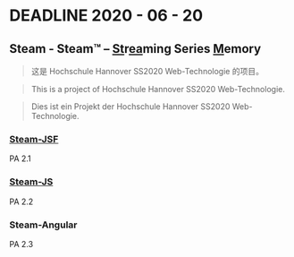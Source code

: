 # DEADLINE 2020 - 06 - 20
## Steam - Steam™ – <u>St</u>r<u>ea</u>ming Series <u>M</u>emory
> 这是 Hochschule Hannover SS2020 Web-Technologie 的项目。

> This is a project of Hochschule Hannover SS2020 Web-Technologie.

> Dies ist ein Projekt der Hochschule Hannover SS2020 Web-Technologie.

### [Steam-JSF](https://github.com/netbeifeng/steam/tree/master/steam-jsf)
PA 2.1 
### [Steam-JS](https://github.com/netbeifeng/steam/tree/master/steam-js)
PA 2.2

### Steam-Angular
PA 2.3

